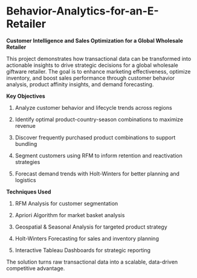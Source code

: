 # Behavior-Analytics-for-an-E-Retailer

**Customer Intelligence and Sales Optimization for a Global Wholesale Retailer**

This project demonstrates how transactional data can be transformed into actionable insights to drive strategic decisions for a global wholesale giftware retailer. The goal is to enhance marketing effectiveness, optimize inventory, and boost sales performance through customer behavior analysis, product affinity insights, and demand forecasting.


**Key Objectives**

1. Analyze customer behavior and lifecycle trends across regions

2. Identify optimal product-country-season combinations to maximize revenue

3. Discover frequently purchased product combinations to support bundling

4. Segment customers using RFM to inform retention and reactivation strategies

5. Forecast demand trends with Holt-Winters for better planning and logistics

**Techniques Used**

1. RFM Analysis for customer segmentation

2. Apriori Algorithm for market basket analysis

3. Geospatial & Seasonal Analysis for targeted product strategy

4. Holt-Winters Forecasting for sales and inventory planning

5. Interactive Tableau Dashboards for strategic reporting


The solution turns raw transactional data into a scalable, data-driven competitive advantage.
